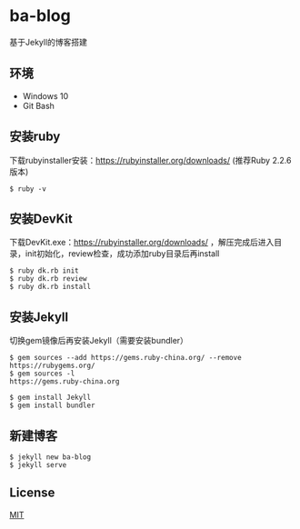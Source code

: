 # ba-blog

基于Jekyll的博客搭建

## 环境

- Windows 10
- Git Bash

## 安装ruby

下载rubyinstaller安装：https://rubyinstaller.org/downloads/ (推荐Ruby 2.2.6版本)

```
$ ruby -v
```

## 安装DevKit

下载DevKit.exe：https://rubyinstaller.org/downloads/ ，解压完成后进入目录，init初始化，review检查，成功添加ruby目录后再install

```
$ ruby dk.rb init
$ ruby dk.rb review
$ ruby dk.rb install
```

## 安装Jekyll
切换gem镜像后再安装Jekyll（需要安装bundler）

```
$ gem sources --add https://gems.ruby-china.org/ --remove https://rubygems.org/
$ gem sources -l
https://gems.ruby-china.org

$ gem install Jekyll
$ gem install bundler
```

## 新建博客

```
$ jekyll new ba-blog
$ jekyll serve
```

## License

[MIT](https://github.com/joriewong/ba-blog/blob/gh-pages/LICENSE)
